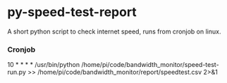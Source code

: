 # py-speed-test-report
A short python script to check internet speed, runs from cronjob on linux.


### Cronjob
10 * * * * /usr/bin/python /home/pi/code/bandwidth_monitor/speed-test-run.py >> /home/pi/code/bandwidth_monitor/report/speedtest.csv  2>&1
